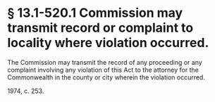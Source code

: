 # § 13.1-520.1 Commission may transmit record or complaint to locality where violation occurred.

<p>The Commission may transmit the record of any proceeding or any complaint involving any violation of this Act to the attorney for the Commonwealth in the county or city wherein the violation occurred.</p><p>1974, c. 253.</p>